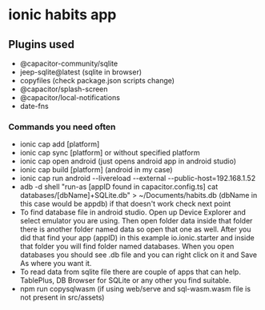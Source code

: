 # ionic habits app


## Plugins used
- @capacitor-community/sqlite
- jeep-sqlite@latest (sqlite in browser)
- copyfiles (check package.json scripts change)
- @capacitor/splash-screen
- @capacitor/local-notifications
- date-fns


### Commands you need often
- ionic cap add [platform]
- ionic cap sync [platform] or without specified platform
- ionic cap open android (just opens android app in android studio)
- ionic cap build [platform] (android in my case)
- ionic cap run android --livereload --external --public-host=192.168.1.52
- adb -d shell "run-as [appID found in capacitor.config.ts] cat databases/[dbName]+SQLite.db" > ~/Documents/habits.db (dbName in this case would be appdb) if that doesn't work check next point
- To find database file in android studio. Open up Device Explorer and select emulator you are using. Then open folder data inside that folder there is another folder named data so open that one as well. After you did that find your app (appID) in this example io.ionic.starter and inside that folder you will find folder named databases. When you open databases you should see .db file and you can right click on it and Save As where you want it.
- To read data from sqlite file there are couple of apps that can help. TablePlus, DB Browser for SQLite or any other you find suitable.
- npm run copysqlwasm (if using web/serve and sql-wasm.wasm file is not present in src/assets)

